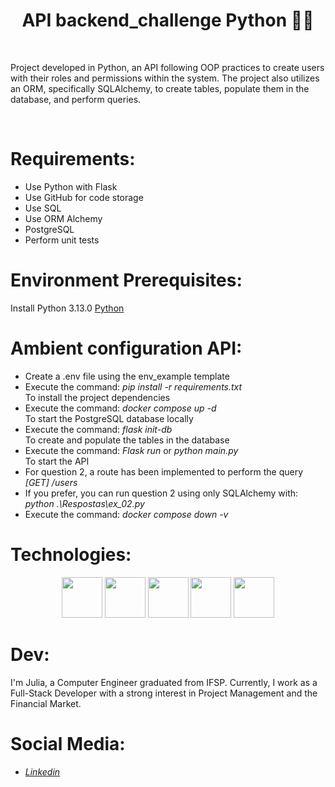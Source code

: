 <h1 align="center"> API backend_challenge Python 👨‍💻</h1>
</br>

Project developed in Python, an API following OOP practices to create users with their roles and permissions within the system. The project also utilizes an ORM, specifically SQLAlchemy, to create tables, populate them in the database, and perform queries.

</br>

# Requirements:

<ul>
  <li>Use Python with Flask</li>
  <li>Use GitHub for code storage</li>
  <li>Use SQL</li>
  <li>Use ORM Alchemy</li>
  <li>PostgreSQL</li>
  <li>Perform unit tests</li>
</ul>

# Environment Prerequisites:

Install Python 3.13.0
<a href="https://www.python.org/downloads/release/python-3130">Python</a>

# Ambient configuration API:
<ul>
<li>Create a .env file using the env_example template</li>
<li>Execute the command: <i>pip install -r requirements.txt
</i><br>
To install the project dependencies</li>
<li>Execute the command: <i>docker compose up -d</i><br> To start the PostgreSQL database locally</li>
<li>Execute the command: <i>flask init-db</i><br> To create and populate the tables in the database</li>
<li>Execute the command: <i>Flask run</i> or <i>python main.py</i><br> To start the API</li>
<li>For question 2, a route has been implemented to perform the query <br><i>[GET] /users</i></li>
<li>If you prefer, you can run question 2 using only SQLAlchemy with: <br><i>python .\Respostas\ex_02.py</i></li>
<li>Execute the command: <i>docker compose down -v</i><br>
</ul>

# Technologies:
<p align="center">
<img width="65px" height="65px" src="https://cdn.jsdelivr.net/gh/devicons/devicon@latest/icons/python/python-original-wordmark.svg"/>
<img width="65px" height="65px" src="https://cdn.jsdelivr.net/gh/devicons/devicon@latest/icons/flask/flask-original.svg"/>
<img width="65px" height="65px" src="https://cdn.jsdelivr.net/gh/devicons/devicon@latest/icons/postgresql/postgresql-original-wordmark.svg"/>
<img width="65px" height="65px" src="https://cdn.jsdelivr.net/gh/devicons/devicon@latest/icons/docker/docker-original-wordmark.svg"/>
<img width="65px" height="65px" src="https://cdn.jsdelivr.net/gh/devicons/devicon@latest/icons/sqlalchemy/sqlalchemy-original-wordmark.svg"/>
</p>

# Dev:

I'm Julia, a Computer Engineer graduated from IFSP. Currently, I work as a Full-Stack Developer with a strong interest in Project Management and the Financial Market.

# Social Media:

<ul>
<li><a href="https://www.linkedin.com/in/julia-m-9abba9110/" target="_blank"><i>Linkedin</i></a></li>
</ul>